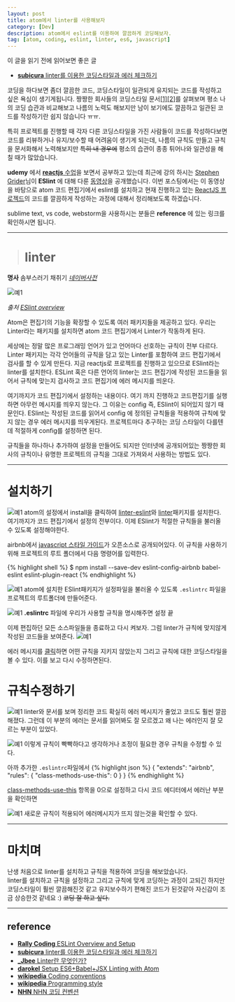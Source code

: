 ```yaml
---
layout: post
title: atom에서 linter를 사용해보자
category: [Dev]
description: atom에서 eslint를 이용하여 깔끔하게 코딩해보자.
tag: [atom, coding, eslint, linter, es6, javascript]
---
```


이 글을 읽기 전에 읽어보면 좋은 글  

- [**subicura** linter를 이용한 코딩스타일과 에러 체크하기](http://subicura.com/2016/07/11/coding-convention.html)

코딩을 하다보면 좀더 깔끔한 코드, 코딩스타일이 일관되게 유지되는 코드를 작성하고 싶은 욕심이 생기게됩니다. 짱짱한 회사들의 코딩스타일 문서[[1]](https://github.com/google/styleguide)[[2]](https://github.com/airbnb/javascript)를 살펴보며 평소 나의 코딩 습관과 비교해보고 나름의 노력도 해보지만 남이 보기에도 깔끔하고 일관된 코드를 작성하기란 쉽지 않습니다 ㅠㅠ.

특히 프로젝트를 진행할 때 각자 다른 코딩스타일을 가진 사람들이 코드를 작성하다보면 코드를 리뷰하거나 유지/보수할 때 어려움이 생기게 되는데, 나름의 규칙도 만들고 규칙을 문서화해서 노력해보지만 <del>특히 내 경우에</del> 평소의 습관이 종종 튀어나와 일관성을 해칠 때가 많았습니다.

**udemy** 에서 [**reactjs** 수업](https://www.udemy.com/react-redux/learn/v4/content)을 보면서 공부하고 있는데 최근에 강의 하시는 [Stephen Grider](https://github.com/StephenGrider)님이 **ESlint** 에 대해 다룬 [동영상](https://www.youtube.com/playlist?list=PL9f8_QifuTL4CS8-OyA-4WADhkddOnRS4)을 공개했습니다. 이번 포스팅에서는 이 동영상을 바탕으로 atom 코드 편집기에서 eslint를 설치하고 현재 진행하고 있는 [ReactJS 프로젝드](https://github.com/gnujoow/shim)의 코드를 깔끔하게 작성하는 과정에 대해서 정리해보도록 하겠습니다.

sublime text, vs code, webstorm을 사용하시는 분들은 **reference** 에 있는 링크를 확인하시면 됩니다.

---

> # linter  
**명사** 솜부스러기 채취기 [*네이버사전*](http://endic.naver.com/enkrEntry.nhn?sLn=kr&entryId=de2f89f5fdbc42e88f2ebf24e4ff0cf2)

![예1](/images/dev/4/0.png)

*출처 [ESlint overview](https://www.youtube.com/watch?v=aWFwJVjfDlE&index=1&list=PL9f8_QifuTL4CS8-OyA-4WADhkddOnRS4)*

Atom은 편집기의 기능을 확장할 수 있도록 여러 패키지들을 제공하고 있다. 우리는 Linter라는 패키지를 설치하면 atom 코드 편집기에서 Linter가 작동하게 된다.

세상에는 정말 많은 프로그래밍 언어가 있고 언어마다 선호하는 규칙이 전부 다르다. Linter 패키지는 각각 언어들의 규칙을 담고 있는 Linter를 포함하여 코드 편집기에서 검사를 할 수 있게 만든다. 지금 reactjs로 프로젝트를 진행하고 있으므로 ESlint라는 linter를 설치한다. ESLint 혹은 다른 언어의 linter는 코드 편집기에 작성된 코드들을 읽어서 규칙에 맞는지 검사하고 코드 편집기에 에러 메시지를 띄운다.

여기까지가 코드 편집기에서 설정하는 내용이다. 여기 까지 진행하고 코드편집기를 실행하면 아무런 메시지를 띄우지 않는다. 그 이유는 config 즉, ESlint이 되어있지 않기 때문인다. ESlint는 작성된 코드를 읽어서 config 에 정의된 규칙들을 적용하여 규칙에 맞지 않는 경우 에러 메시지를 띄우게된다. 프로젝트마다 추구하는 코딩 스타일이 다를텐데 적절하게 config를 설정하면 된다.

규칙들을 하나하나 추가하여 설정을 만들어도 되지만 인터넷에 공개되어있는 짱짱한 회사의 규칙이나 유명한 프로젝트의 규칙을 그대로 가져와서 사용하는 방법도 있다.

---

# 설치하기
![예1](/images/dev/4/1.png)
atom의 설정에서 install을 클릭하여 [linter-eslint](https://atom.io/packages/linter-eslint)와 [linter](https://atom.io/packages/linter)패키지를 설치한다. 여기까지가 코드 편집기에서 설정의 전부이다. 이제 ESlint가 적절한 규칙들을 불러올 수 있도록 설정해야한다.

airbnb에서 [javascript 스타일 가이드](https://github.com/airbnb/javascript)가 오픈소스로 공개되어있다. 이 규칙을 사용하기 위해 프로젝트의 루트 폴더에서 다음 명령어를 입력한다.


{% highlight shell %}
$ npm install --save-dev eslint-config-airbnb babel-eslint eslint-plugin-react
{% endhighlight %}

![예1](/images/dev/4/2.png)
atom에 설치한 ESlint패키지가 설정파일을 불러올 수 있도록 `.eslintrc` 파일을 프로젝트의 루트폴더에 만들어준다.

![예1](/images/dev/4/3.png)
**.eslintrc** 파일에 우리가 사용할 규칙을 명시해주면 설정 끝

이제 편집하던 모든 소스파일들을 종료하고 다시 켜보자. 그럼 linter가 규칙에 맞지않게 작성된 코드들을 보여준다.
![예1](/images/dev/4/4.png)

에러 메시지를 [클릭](http://eslint.org/docs/rules/class-methods-use-this)하면 어떤 규칙을 지키지 않았는지 그리고 규칙에 대한 코딩스타일을 볼 수 있다. 이를 보고 다시 수정하면된다.

# 규칙수정하기
![예1](/images/dev/4/5.png)
linter와 문서를 보며 정리한 코드 확실히 에러 메시지가 줄었고 코드도 훨씬 깔끔해졌다. 그런데 이 부분의 에러는 문서를 읽어봐도 잘 모르겠고 왜 나는 에러인지 잘 모르는 부분이 있었다.

![예1](/images/dev/4/6.png)
이렇게 규칙이 빡빡하다고 생각하거나 조정이 필요한 경우 규칙을 수정할 수 있다.

아까 추가한 `.eslintrc`파일에서
{% highlight json %}
{
  "extends": "airbnb",
  "rules": {
      "class-methods-use-this": 0
    }
}
{% endhighlight %}

[class-methods-use-this](http://eslint.org/docs/rules/class-methods-use-this) 항목을 0으로 설정하고 다시 코드 에디터에서 에러난 부분을 확인하면

![예1](/images/dev/4/7.png)
새로운 규칙이 적용되어 에러메시지가 뜨지 않는것을 확인할 수 있다.

---

# 마치며
난생 처음으로 linter를 설치하고 규칙을 적용하여 코딩을 해보았습니다.  
linter를 설치하고 규칙을 설정하고 그리고 규칙에 맞게 코딩하는 과정이 고되긴 하지만 코딩스타일이 훨씬 깔끔해진것 같고 유지보수하기 편해진 코드가 된것같아 자신감이 조금 상승한것 같네요 :)
<del>코딩 잘 하고 싶다.</del>

---

## reference
- [**Rally Coding** ESLint Overview and Setup](https://www.youtube.com/playlist?list=PL9f8_QifuTL4CS8-OyA-4WADhkddOnRS4)
- [**subicura** linter를 이용한 코딩스타일과 에러 체크하기](http://subicura.com/2016/07/11/coding-convention.html)
- [**_Jbee** Linter란 무엇인가?](http://asfirstalways.tistory.com/276)
- [**darokel** Setup ES6+Babel+JSX Linting with Atom](https://gist.github.com/darokel/90fe5c8ad8df5efcab6b)
- [**wikipedia** Coding conventions](https://en.wikipedia.org/wiki/Coding_conventions)
- [**wikipedia** Programming style](https://en.wikipedia.org/wiki/Programming_style)
- [**NHN** NHN 코딩 컨벤션](http://nuli.nhncorp.com/data/convention/NHN_Coding_Conventions_for_Markup_Languages-v2.75_open.pdf)
